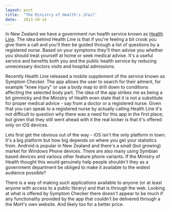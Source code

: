 ```yaml
---
layout: post
title:  "The Ministry of Health's iFail"
date:   2013-10-14
---
```


In New Zealand we have a government run health service known as [Health Line](http://www.health.govt.nz/your-health/services-and-support/health-care-services/healthline). The idea behind Health Line is that if you're feeling a bit crook you give them a call and you'll then be guided through a list of questions by a registered nurse. Based on your symptoms they'll then advise you whether you should treat yourself at home or seek medical advise. It's a useful service and benefits both you and the public health service by reducing unnecessary doctors visits and hospital admissions.

Recently Health Line released a mobile supplement of the service known as Symptom Checker. The app allows the user to search for their ailment, for example "knee injury" or use a body map to drill down to conditions affecting the selected body part. The idea of the app strikes me as being a bit gimmicky and the Ministry of Health even state that it is not a substitute for proper medical advice - say from a doctor or a registered nurse. Given that you can speak to a registered nurse by actually calling Health Line it's not difficult to question why there was a need for this app in the first place; but given that they still went ahead with it the real kicker is that it's offered only on iOS devices.

Lets first get the obvious out of the way - iOS isn't the only platform in town. It's a big platform but how big depends on where you get your statistics from. Android is popular in New Zealand and there's a small (but growing) market for Windows Phone devices. There are also many using Symbian based devices and various other feature phone variants. If the Ministry of Health thought this would genuinely help people shouldn't they as a government department be obliged to make it available to the widest audience possible?

There is a way of making such applications available to anyone (or at least anyone with access to a public library) and that is through the web. Looking at what is offered by Symptom Checker there doesn't appear to be much if any functionality provided by the app that couldn't be delivered through a the MoH's own website. And likely too for a better price.